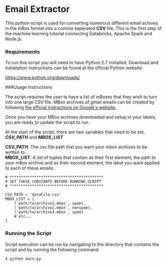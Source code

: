 # Email Extractor

This python script is used for converting numerous different email achives in the mBox format into a comma seperated **CSV** file. This is the first step of the machine learning tutorial connecting Databricks, Apache Spark and  Node.js.

### Requirements 

To run this script you will need to have Python 2.7 installed. Download and installation instructions can be found at the official Python website:

<https://www.python.org/downloads/>

###Usage Instructions

The script requires the user to have a list of mBoxes that they wish to turn into one large CSV file. MBox archives of gmail emails can be created by following [the official instructions on Google's website.](https://gmail.googleblog.com/2013/12/download-copy-of-your-gmail-and-google.html)  

Once you have your MBox archives downloaded and setup in your labels, you are ready to update the script to run.

At the start of the script, there are two variables that need to be set, ***CSV_PATH*** and ***MBOX_LIST***

**CSV_PATH**: The csv file path that you want your mbox archives to be written to.  
**MBOX_LIST**: A list of tuples that contain as their first element, the path to your mBox archive and as their second element, the label you want applied to each of these emails.

	# ******************************************
	# SET THESE CONSTANTS BEFORE RUNNING SCRIPT
	# ******************************************
	
	CSV_PATH = 'dataFile.csv'
	MBOX_LIST = [
		('path/to/archive1.mbox', spam),
		('path/to/archive2.mbox', nonspam),
		('path/to/archive3.mbox', spam)
		# etc...
	]
	
### Running the Script

Script execution can be run by navigating to the directory that contains the script and by running the following command:

	$ python main.py

